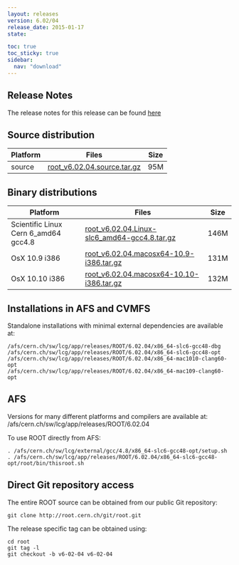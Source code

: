 ```yaml
---
layout: releases
version: 6.02/04
release_date: 2015-01-17
state:

toc: true
toc_sticky: true
sidebar:
  nav: "download"
---
```



## Release Notes

The release notes for this release can be found [here](https://root.cern.ch/root-version-v6-02-00-patch-release-notes)

## Source distribution

| Platform       | Files | Size |
|-----------|-------|-----|
| source | [root_v6.02.04.source.tar.gz](https://root.cern.ch/download/root_v6.02.04.source.tar.gz) |  95M |


## Binary distributions

| Platform       | Files | Size |
|-----------|-------|-----|
| Scientific Linux Cern 6_amd64 gcc4.8 | [root_v6.02.04.Linux-slc6_amd64-gcc4.8.tar.gz](https://root.cern.ch/download/root_v6.02.04.Linux-slc6_amd64-gcc4.8.tar.gz) | 146M |
| OsX 10.9 i386 | [root_v6.02.04.macosx64-10.9-i386.tar.gz](https://root.cern.ch/download/root_v6.02.04.macosx64-10.9-i386.tar.gz) | 131M |
| OsX 10.10 i386 | [root_v6.02.04.macosx64-10.10-i386.tar.gz](https://root.cern.ch/download/root_v6.02.04.macosx64-10.10-i386.tar.gz) | 132M |



## Installations in AFS and CVMFS
Standalone installations with minimal external dependencies are available at:
~~~
/afs/cern.ch/sw/lcg/app/releases/ROOT/6.02.04/x86_64-slc6-gcc48-dbg
/afs/cern.ch/sw/lcg/app/releases/ROOT/6.02.04/x86_64-slc6-gcc48-opt
/afs/cern.ch/sw/lcg/app/releases/ROOT/6.02.04/x86_64-mac1010-clang60-opt
/afs/cern.ch/sw/lcg/app/releases/ROOT/6.02.04/x86_64-mac109-clang60-opt
~~~

## AFS
Versions for many different platforms and compilers are available at:
/afs/cern.ch/sw/lcg/app/releases/ROOT/6.02.04

To use ROOT directly from AFS:
~~~
. /afs/cern.ch/sw/lcg/external/gcc/4.8/x86_64-slc6-gcc48-opt/setup.sh
. /afs/cern.ch/sw/lcg/app/releases/ROOT/6.02.04/x86_64-slc6-gcc48-opt/root/bin/thisroot.sh
~~~

## Direct Git repository access
The entire ROOT source can be obtained from our public Git repository:

~~~
git clone http://root.cern.ch/git/root.git
~~~
The release specific tag can be obtained using:
~~~
cd root
git tag -l
git checkout -b v6-02-04 v6-02-04
~~~
